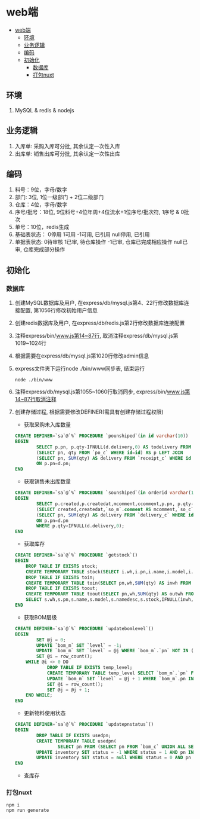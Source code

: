# web端
<!-- TOC -->

- [web端](#web端)
  - [环境](#环境)
  - [业务逻辑](#业务逻辑)
  - [编码](#编码)
  - [初始化](#初始化)
    - [数据库](#数据库)
    - [打包nuxt](#打包nuxt)

<!-- /TOC -->

## 环境

1. MySQL & redis & nodejs

## 业务逻辑

1. 入库单: 采购入库可分批, 其余认定一次性入库
2. 出库单: 销售出库可分批, 其余认定一次性出库

## 编码

1. 料号：9位，字母/数字
2. 部门: 3位, 1位一级部门 + 2位二级部门
3. 仓库：4位，字母/数字
4. 序号/批号：18位, 9位料号+4位年周+4位流水+1位序号/批次符, 1序号 & 0批次
5. 单号：10位，redis生成
6. 基础表状态：
    0停用
    1可用
    -1可用, 已引用
    null停用, 已引用
7. 单据表状态:
    0待审核
    1已审, 待仓库操作
    -1已审, 仓库已完成相应操作
    null已审, 仓库完成部分操作  

## 初始化

### 数据库

1. 创建MySQL数据库及用户, 在express/db/mysql.js第4、22行修改数据库连接配置, 第1056行修改初始用户信息
2. 创建redis数据库及用户, 在express/db/redis.js第2行修改数据库连接配置
3. 注释express/bin/www.js第14~87行, 取消注释express/db/mysql.js第1019~1024行
4. 根据需要在express/db/mysql.js第1020行修改admin信息
5. express文件夹下运行node ./bin/www同步表, 结束运行

    ```shell
    node ./bin/www
    ```

6. 注释express/db/mysql.js第1055~1060行取消同步, express/bin/www.js第14~87行取消注释
7. 创建存储过程, 根据需要修改DEFINER(需具有创建存储过程权限)
   - 获取采购未入库数量

    ```sql
    CREATE DEFINER=`sa`@`%` PROCEDURE `pounshiped`(in id varchar(10))
    BEGIN
            SELECT p.pn, p.qty-IFNULL(d.delivery,0) AS todelivery FROM
            (SELECT pn, qty FROM `po_c` WHERE id=id) AS p LEFT JOIN 
            (SELECT pn, SUM(qty) AS delivery FROM `receipt_c` WHERE id IN (SELECT id FROM `receipt_m` WHERE superiorid=id AND cat='采购入库')) AS d 
            ON p.pn=d.pn;
    END
    ```

   - 获取销售未出库数量

    ```sql
    CREATE DEFINER=`sa`@`%` PROCEDURE `sounshiped`(in orderid varchar(10))
    BEGIN
            SELECT p.created,p.createdat,mcomment,ccomment,p.pn, p.qty-IFNULL(d.delivery,0) AS qty FROM
            (SELECT created,createdat,`so_m`.comment AS mcomment,`so_c`.comment AS ccomment,pn, qty FROM `so_c` LEFT JOIN `so_m` ON `so_c`.id=`so_m`.id WHERE `so_m`.id=orderid) AS p LEFT JOIN 
            (SELECT pn, SUM(qty) AS delivery FROM `delivery_c` WHERE id IN (SELECT id FROM `delivery_m` WHERE superiorid=orderid AND cat='销售出库')) AS d 
            ON p.pn=d.pn 
            WHERE p.qty>IFNULL(d.delivery,0);
    END
    ```

    - 获取库存

    ```sql
    CREATE DEFINER=`sa`@`%` PROCEDURE `getstock`()
    BEGIN 
        DROP TABLE IF EXISTS stock;
        CREATE TEMPORARY TABLE stock(SELECT i.wh,i.pn,i.name,i.model,i.namedesc,IFNULL(inwh.inwh,0) - IFNULL(outwh.outwh,0) AS stock FROM (SELECT whs.id AS whid,whs.name AS wh,pn,inventory.name,model,namedesc FROM inventory CROSS JOIN whs WHERE whs.status=1) AS i LEFT JOIN (SELECT pn,wh,SUM(qty) AS inwh FROM receipt_c LEFT JOIN receipt_m ON receipt_c.id = receipt_m.id WHERE receipt_m.audited IS NOT NULL GROUP BY wh,pn) AS inwh ON i.pn = inwh.pn AND i.wh = inwh.wh LEFT JOIN (SELECT pn,wh,SUM(qty) AS outwh FROM delivery_c LEFT JOIN delivery_m ON delivery_c.id = delivery_m.id WHERE delivery_m.audited IS NOT NULL GROUP BY wh,pn) AS outwh ON i.pn = outwh.pn AND i.wh = outwh.wh);
        DROP TABLE IF EXISTS toin;
        CREATE TEMPORARY TABLE toin(SELECT pn,wh,SUM(qty) AS inwh FROM receipt_c LEFT JOIN receipt_m ON receipt_c.id = receipt_m.id WHERE receipt_m.audited IS NULL GROUP BY wh,pn);
        DROP TABLE IF EXISTS toout;
        CREATE TEMPORARY TABLE toout(SELECT pn,wh,SUM(qty) AS outwh FROM delivery_c LEFT JOIN delivery_m ON delivery_c.id = delivery_m.id WHERE delivery_m.audited IS NULL GROUP BY wh,pn);
        SELECT s.wh,s.pn,s.name,s.model,s.namedesc,s.stock,IFNULL(inwh,0) AS inwh,IFNULL(outwh,0) AS outwh FROM stock AS s LEFT JOIN toin ON s.wh = toin.wh AND s.pn = toin.pn LEFT JOIN toout ON s.wh = toout.wh AND s.pn = toout.pn ORDER BY s.wh,s.pn;
    END
    ```

    - 获取BOM层级

    ```sql
    CREATE DEFINER=`sa`@`%` PROCEDURE `updatebomlevel`()
    BEGIN
            SET @j = 0;
            UPDATE `bom_m` SET `level` = -1;
            UPDATE `bom_m` SET `level` = @j WHERE `bom_m`.`pn` NOT IN (SELECT `cpn` FROM `bom_c`);
            SET @i = row_count();
        WHILE @i <> 0 DO
                DROP TABLE IF EXISTS temp_level;
                CREATE TEMPORARY TABLE temp_level SELECT `bom_m`.`pn` FROM `bom_m` WHERE `bom_m`.`pn` IN (SELECT `cpn` FROM `bom_c` LEFT JOIN `bom_m` ON `bom_m`.`pn` = `bom_c`.`pn` WHERE `level` = @j);
                UPDATE `bom_m` SET `level` = @j + 1 WHERE `bom_m`.pn IN (SELECT pn FROM temp_level);
                SET @i = row_count();
                SET @j = @j + 1;
        END WHILE;
    END
    ```

    - 更新物料使用状态

    ```sql
    CREATE DEFINER=`sa`@`%` PROCEDURE `updatepnstatus`()
    BEGIN
            DROP TABLE IF EXISTS usedpn;
            CREATE TEMPORARY TABLE usedpn(
                    SELECT pn FROM (SELECT pn FROM `bom_c` UNION ALL SELECT pn FROM `borrow_c` UNION ALL SELECT pn FROM `delivery_c` UNION ALL SELECT pn FROM `picklist_c` UNION ALL SELECT pn FROM `po_c` UNION ALL SELECT pn FROM `producewh_c` UNION ALL SELECT pn FROM `receipt_c` UNION ALL SELECT pn FROM `so_c` UNION ALL SELECT substitutes FROM `substitutes_c` UNION ALL SELECT pn FROM `substitutes_c`) AS allpn);
            UPDATE inventory SET status = -1 WHERE status = 1 AND pn IN (SELECT pn FROM usedpn);
            UPDATE inventory SET status = null WHERE status = 0 AND pn IN (SELECT pn FROM usedpn);
    END
    ```

   - 查库存

### 打包nuxt

``` shell
npm i
npm run generate 
```
